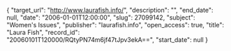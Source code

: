 {
  "target_url": "http://www.laurafish.info/", 
  "description": "", 
  "end_date": null, 
  "date": "2006-01-01T12:00:00", 
  "slug": 27099142, 
  "subject": "Women's Issues", 
  "publisher": "laurafish.info", 
  "open_access": true, 
  "title": "Laura Fish", 
  "record_id": "20060101T120000/RQtyPN74m6jf47tJpv3ekA==", 
  "start_date": null
}

